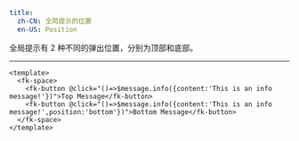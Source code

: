 ```yaml
title:
  zh-CN: 全局提示的位置
  en-US: Position
```


全局提示有 2 种不同的弹出位置，分别为顶部和底部。

---


```vue { "component": true } 
<template>
  <fk-space>
    <fk-button @click="()=>$message.info({content:'This is an info message!'})">Top Message</fk-button>
    <fk-button @click="()=>$message.info({content:'This is an info message!',position:'bottom'})">Bottom Message</fk-button>
  </fk-space>
</template>
```
